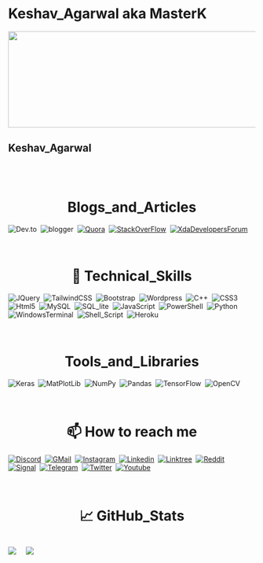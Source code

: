 # Keshav_Agarwal aka MasterK

<picture>
  <source srcset=”https://user-images.githubusercontent.com/64908981/220321714-2dd19cca-5694-45f0-a784-996decb9d1f0.jpg"
  />
  <img src="https://user-images.githubusercontent.com/64908981/220321714-2dd19cca-5694-45f0-a784-996decb9d1f0.jpg" width="1100" height="196" decoding="async" />
</picture>
                                                                                                                  
<H2>Keshav_Agarwal</h2>

<br> 
<br>

<H1 align=center ><b>Blogs_and_Articles</b></H1>

<a link=" "> <img src="https://img.shields.io/badge/dev.to-0A0A0A?style=for-the-badge&logo=dev.to&logoColor=white" alt="Dev.to"></a>&nbsp;&nbsp;<a link=" "><img src="https://img.shields.io/badge/Blogger-FF5722?style=for-the-badge&logo=blogger&logoColor=white" alt="blogger"></a>&nbsp;&nbsp;<a href=" "><img src="https://img.shields.io/badge/Quora-%23B92B27.svg?style=for-the-badge&logo=Quora&logoColor=white" alt="Quora"></a>&nbsp;&nbsp;<a href=" "><img src="https://img.shields.io/badge/-Stackoverflow-FE7A16?style=for-the-badge&logo=stack-overflow&logoColor=white" alt="StackOverFlow"></a>&nbsp;&nbsp;<a href=" "><img src="https://img.shields.io/badge/XDA--Developers-%23AC6E2F.svg?style=for-the-badge&logo=XDA-Developers&logoColor=white" alt="XdaDevelopersForum"></a>

<BR>

<H1 align=center></b>💼 Technical_Skills</b></H1>

<img src="https://img.shields.io/badge/jquery-%230769AD.svg?style=for-the-badge&logo=jquery&logoColor=white" alt="JQuery">&nbsp;&nbsp;<img src="https://img.shields.io/badge/tailwindcss-%2338B2AC.svg?style=for-the-badge&logo=tailwind-css&logoColor=white" alt="TailwindCSS">&nbsp;&nbsp;<img src="https://img.shields.io/badge/Bootstrap-563D7C?style=for-the-badge&logo=bootstrap&logoColor=white" alt="Bootstrap">&nbsp;&nbsp;<img src="https://img.shields.io/badge/WordPress-%23117AC9.svg?style=for-the-badge&logo=WordPress&logoColor=white" alt="Wordpress">&nbsp;&nbsp;<img src="https://img.shields.io/badge/c++-%2300599C.svg?style=for-the-badge&logo=c%2B%2B&logoColor=white" alt="C++">&nbsp;&nbsp;<img src="https://img.shields.io/badge/css3-%231572B6.svg?style=for-the-badge&logo=css3&logoColor=white" alt="CSS3">&nbsp;&nbsp;<img src="https://img.shields.io/badge/html5-%23E34F26.svg?style=for-the-badge&logo=html5&logoColor=white" alt="Html5">&nbsp;&nbsp;<img src="https://img.shields.io/badge/MySQL-00000F?style=for-the-badge&logo=mysql&logoColor=white" alt="MySQL">&nbsp;&nbsp;<img src="https://img.shields.io/badge/SQLite-07405E?style=for-the-badge&logo=sqlite&logoColor=white" alt="SQL_lite">&nbsp;&nbsp;<img src="https://img.shields.io/badge/javascript-%23323330.svg?style=for-the-badge&logo=javascript&logoColor=%23F7DF1E" alt="JavaScript">&nbsp;&nbsp;<img src="https://img.shields.io/badge/PowerShell-%235391FE.svg?style=for-the-badge&logo=powershell&logoColor=white" alt="PowerShell">&nbsp;&nbsp;<img src="https://img.shields.io/badge/python-3670A0?style=for-the-badge&logo=python&logoColor=ffdd54" alt="Python">&nbsp;&nbsp;<img src="https://img.shields.io/badge/Windows%20Terminal-%234D4D4D.svg?style=for-the-badge&logo=windows-terminal&logoColor=white" alt="WindowsTerminal">&nbsp;&nbsp;<img src="https://img.shields.io/badge/Shell_Script-121011?style=for-the-badge&logo=gnu-bash&logoColor=white" alt="Shell_Script">&nbsp;&nbsp;<img src="https://img.shields.io/badge/Heroku-430098?style=for-the-badge&logo=heroku&logoColor=white" alt="Heroku">&nbsp;&nbsp;

<BR>

<H1 align=center><b>Tools_and_Libraries</b></H1>

<img src="https://img.shields.io/badge/Keras-%23D00000.svg?style=for-the-badge&logo=Keras&logoColor=white" alt="Keras">&nbsp;&nbsp;<img src="https://img.shields.io/badge/Matplotlib-%23ffffff.svg?style=for-the-badge&logo=Matplotlib&logoColor=black" alt="MatPlotLib">&nbsp;&nbsp;<img src="https://img.shields.io/badge/numpy-%23013243.svg?style=for-the-badge&logo=numpy&logoColor=white" alt="NumPy">&nbsp;&nbsp;<img src="https://img.shields.io/badge/pandas-%23150458.svg?style=for-the-badge&logo=pandas&logoColor=white" alt="Pandas">&nbsp;&nbsp;<img src="https://img.shields.io/badge/TensorFlow-%23FF6F00.svg?style=for-the-badge&logo=TensorFlow&logoColor=white" alt="TensorFlow">&nbsp;&nbsp;<img src="https://img.shields.io/badge/opencv-%23white.svg?style=for-the-badge&logo=opencv&logoColor=white" alt="OpenCV">

<BR>

<H1 align=center><b>📫 How to reach me</b></H1>

<a href=" " ><img src="https://img.shields.io/badge/Discord-%235865F2.svg?style=for-the-badge&logo=discord&logoColor=white" alt="Discord"></a>&nbsp;&nbsp;<a href="mailto:masterk0927@protonmail.com"><img src="https://img.shields.io/badge/Gmail-D14836?style=for-the-badge&logo=gmail&logoColor=white" alt="GMail"></a>&nbsp;&nbsp;<a href="https://www.instagram.com/masterk0927/"><img src="https://img.shields.io/badge/Instagram-%23E4405F.svg?style=for-the-badge&logo=Instagram&logoColor=white" alt="Instagram"></a>&nbsp;&nbsp;<a href="https://www.linkedin.com/in/keshavagarwal0927/" ><img src="https://img.shields.io/badge/linkedin-%230077B5.svg?style=for-the-badge&logo=linkedin&logoColor=white" alt="Linkedin"></a>&nbsp;&nbsp;<a href="https://www.linktr.ee/MasterK0927" ><img src="https://img.shields.io/badge/linktree-1de9b6?style=for-the-badge&logo=linktree&logoColor=white" alt="Linktree"></a>&nbsp;&nbsp;<a href=" " ><img src="https://img.shields.io/badge/Reddit-FF4500?style=for-the-badge&logo=reddit&logoColor=white" alt="Reddit"></a>&nbsp;&nbsp;<a href=" " ><img src="https://img.shields.io/badge/Signal-%23039BE5.svg?style=for-the-badge&logo=Signal&logoColor=white" alt="Signal"></a>&nbsp;&nbsp;<a href="https://www.telegram.me/MasterK_Roms" ><img src="https://img.shields.io/badge/Telegram-2CA5E0?style=for-the-badge&logo=telegram&logoColor=white" alt="Telegram"></a>&nbsp;&nbsp;<a href=" " ><img src="https://img.shields.io/badge/Twitter-%231DA1F2.svg?style=for-the-badge&logo=Twitter&logoColor=white" alt="Twitter"></a>&nbsp;&nbsp;<a href=" " ><img src="https://img.shields.io/badge/YouTube-%23FF0000.svg?style=for-the-badge&logo=YouTube&logoColor=white" alt="Youtube"></a>

<br>

<h1 align="center"><b>📈 GitHub_Stats</b></h1>

<br>
<picture>
<source 
  srcset="https://github-readme-stats.vercel.app/api?username=MasterK0927&show_icons=true&theme=dark"
  media="(prefers-color-scheme: dark)"
/>
<source
  srcset="https://github-readme-stats.vercel.app/api?username=MasterK0927&show_icons=true"
  media="(prefers-color-scheme: light), (prefers-color-scheme: dark)"
/>
<img src="https://github-readme-stats.vercel.app/api?username=MasterK0927&show_icons=true" />
</picture>
&nbsp;&nbsp;&nbsp;                                                                                          
<picture>
<source 
  srcset="https://github-readme-stats.vercel.app/api/top-langs/?username=MasterK0927&theme=blue-green"
  media="(prefers-color-scheme: dark)"
/>
<source
  srcset="https://github-readme-stats.vercel.app/api/top-langs/?username=MasterK0927&theme=blue-green"
  media="(prefers-color-scheme: light), (prefers-color-scheme: no-preference)"
/>
<img src="https://github-readme-stats.vercel.app/api/top-langs/?username=MasterK0927&theme=blue-green" />
</picture>                                                                                          
